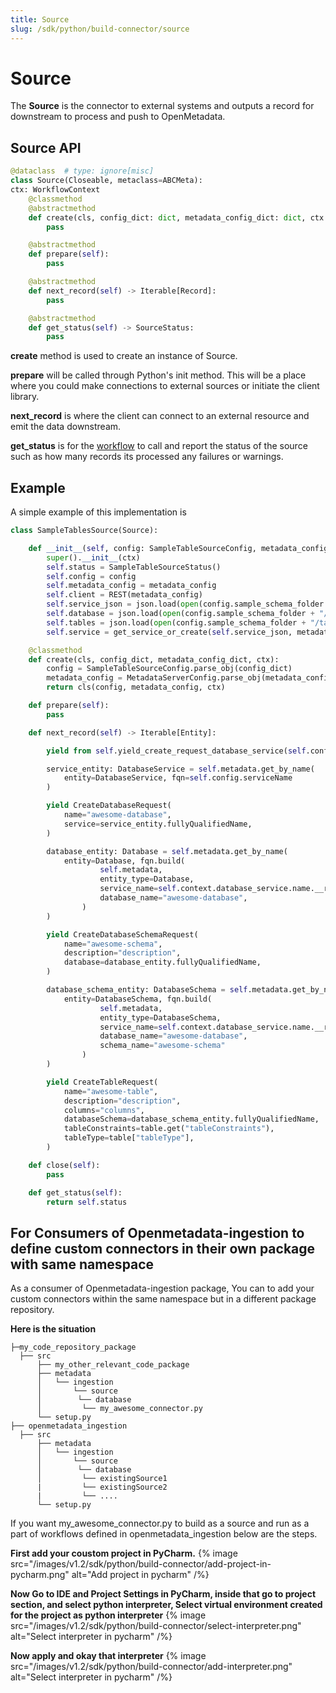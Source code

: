 ```yaml
---
title: Source
slug: /sdk/python/build-connector/source
---
```


# Source

The **Source** is the connector to external systems and outputs a record for downstream to process and push to OpenMetadata.

## Source API

```python
@dataclass  # type: ignore[misc]
class Source(Closeable, metaclass=ABCMeta):
ctx: WorkflowContext
    @classmethod
    @abstractmethod
    def create(cls, config_dict: dict, metadata_config_dict: dict, ctx: WorkflowContext) -> "Source":
        pass

    @abstractmethod
    def prepare(self):
        pass

    @abstractmethod
    def next_record(self) -> Iterable[Record]:
        pass

    @abstractmethod
    def get_status(self) -> SourceStatus:
        pass
```

**create** method is used to create an instance of Source.

**prepare** will be called through Python's init method. This will be a place where you could make connections to external sources or initiate the client library.

**next_record** is where the client can connect to an external resource and emit the data downstream.

**get_status** is for the [workflow](https://github.com/open-metadata/OpenMetadata/blob/main/ingestion/src/metadata/ingestion/api/workflow.py) to call and report the status of the source such as how many records its processed any failures or warnings.

## Example

A simple example of this implementation is

```python
class SampleTablesSource(Source):

    def __init__(self, config: SampleTableSourceConfig, metadata_config: MetadataServerConfig, ctx):
        super().__init__(ctx)
        self.status = SampleTableSourceStatus()
        self.config = config
        self.metadata_config = metadata_config
        self.client = REST(metadata_config)
        self.service_json = json.load(open(config.sample_schema_folder + "/service.json", 'r'))
        self.database = json.load(open(config.sample_schema_folder + "/database.json", 'r'))
        self.tables = json.load(open(config.sample_schema_folder + "/tables.json", 'r'))
        self.service = get_service_or_create(self.service_json, metadata_config)

    @classmethod
    def create(cls, config_dict, metadata_config_dict, ctx):
        config = SampleTableSourceConfig.parse_obj(config_dict)
        metadata_config = MetadataServerConfig.parse_obj(metadata_config_dict)
        return cls(config, metadata_config, ctx)

    def prepare(self):
        pass

    def next_record(self) -> Iterable[Entity]:

        yield from self.yield_create_request_database_service(self.config)

        service_entity: DatabaseService = self.metadata.get_by_name(
            entity=DatabaseService, fqn=self.config.serviceName
        )

        yield CreateDatabaseRequest(
            name="awesome-database",
            service=service_entity.fullyQualifiedName,
        )

        database_entity: Database = self.metadata.get_by_name(
            entity=Database, fqn.build(
                    self.metadata,
                    entity_type=Database,
                    service_name=self.context.database_service.name.__root__,
                    database_name="awesome-database",
                )
        )

        yield CreateDatabaseSchemaRequest(
            name="awesome-schema",
            description="description",
            database=database_entity.fullyQualifiedName,
        )

        database_schema_entity: DatabaseSchema = self.metadata.get_by_name(
            entity=DatabaseSchema, fqn.build(
                    self.metadata,
                    entity_type=DatabaseSchema,
                    service_name=self.context.database_service.name.__root__,
                    database_name="awesome-database",
                    schema_name="awesome-schema"
                )
        )

        yield CreateTableRequest(
            name="awesome-table",
            description="description",
            columns="columns",
            databaseSchema=database_schema_entity.fullyQualifiedName,
            tableConstraints=table.get("tableConstraints"),
            tableType=table["tableType"],
        )

    def close(self):
        pass

    def get_status(self):
        return self.status
```

## For Consumers of Openmetadata-ingestion to define custom connectors in their own package with same namespace

As a consumer of Openmetadata-ingestion package, You can to add your custom connectors within the same namespace but in a different package repository.

**Here is the situation**

```
├─my_code_repository_package
  ├── src
      ├── my_other_relevant_code_package
      ├── metadata
      │   └── ingestion
      │       └── source
      │        └── database
      │         └── my_awesome_connector.py
      └── setup.py
├── openmetadata_ingestion
  ├── src
      ├── metadata
      │   └── ingestion
      │       └── source
      │        └── database
      │         └── existingSource1
      |         └── existingSource2
      |         └── ....
      └── setup.py
```

If you want my_awesome_connector.py to build as a source and run as a part of workflows defined in openmetadata_ingestion below are the steps.

**First add your coustom project in PyCharm.**
{% image
src="/images/v1.2/sdk/python/build-connector/add-project-in-pycharm.png"
alt="Add project in pycharm"
 /%}

**Now Go to IDE and Project Settings in PyCharm, inside that go to project section, and select python interpreter, Select virtual environment created for the project as python interpreter**
{% image
src="/images/v1.2/sdk/python/build-connector/select-interpreter.png"
alt="Select interpreter in pycharm"
 /%}

**Now apply and okay that interpreter**
{% image
src="/images/v1.2/sdk/python/build-connector/add-interpreter.png"
alt="Select interpreter in pycharm"
 /%}
